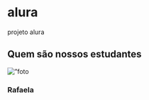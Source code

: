 # alura
projeto alura
<section class=”estudantes”>
    <h2 class=”estudante-titulo”>Quem são nossos estudantes</h2>
    <img class=”estudante-imagem” src=”Rafaela Peschiski.jpeg” alt=”foto da Rafaela”>
    <h3 class=”estudante-nome”>Rafaela</h3>
</section>
